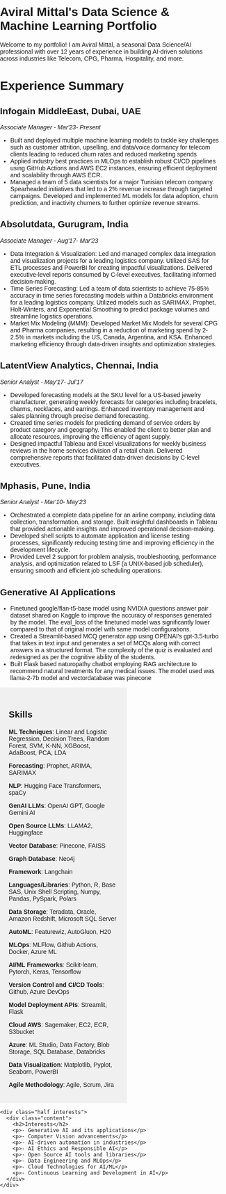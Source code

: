 # Aviral Mittal's Data Science & Machine Learning Portfolio

Welcome to my portfolio! I am Aviral Mittal, a seasonal Data Science/AI professional with over 12 years of experience in building AI-driven solutions across industries like Telecom, CPG, Pharma, Hospitality, and more.

# Experience Summary

## Infogain MiddleEast, Dubai, UAE
*Associate Manager - Mar'23- Present*

* Built and deployed multiple machine learning models to tackle key challenges such as customer attrition, upselling, and data/voice dormancy for telecom clients leading to reduced churn rates and reduced marketing spends
* Applied industry best practices in MLOps to establish robust CI/CD pipelines using GitHub Actions and AWS EC2 instances, ensuring efficient deployment and scalability through AWS ECR.
* Managed a team of 5 data scientists for a major Tunisian telecom company. Spearheaded initiatives that led to a 2% revenue increase through targeted campaigns. Developed and implemented ML models for data adoption, churn prediction, and inactivity churners to further optimize revenue streams.

## Absolutdata, Gurugram, India
*Associate Manager - Aug'17- Mar'23*

* Data Integration & Visualization: Led and managed complex data integration and visualization projects for a leading logistics company. Utilized SAS for ETL processes and PowerBI for creating impactful visualizations. Delivered executive-level reports consumed by C-level executives, facilitating informed decision-making.
* Time Series Forecasting: Led a team of data scientists to achieve 75-85% accuracy in time series forecasting models within a Databricks environment for a leading logistics company. Utilized models such as SARIMAX, Prophet, Holt-Winters, and Exponential Smoothing to predict package volumes and streamline logistics operations.
* Market Mix Modeling (MMM): Developed Market Mix Models for several CPG and Pharma companies, resulting in a reduction of marketing spend by 2-2.5% in markets including the US, Canada, Argentina, and KSA. Enhanced marketing efficiency through data-driven insights and optimization strategies.

## LatentView Analytics, Chennai, India
*Senior Analyst - May'17- Jul'17*
* Developed forecasting models at the SKU level for a US-based jewelry manufacturer, generating weekly forecasts for categories including bracelets, charms, necklaces, and earrings. Enhanced inventory management and sales planning through precise demand forecasting.
* Created time series models for predicting demand of service orders by product category and geography. This enabled the client to better plan and allocate resources, improving the efficiency of agent supply.
* Designed impactful Tableau and Excel visualizations for weekly business reviews in the home services division of a retail chain. Delivered comprehensive reports that facilitated data-driven decisions by C-level executives.

## Mphasis, Pune, India
*Senior Analyst - Mar'10- May'23*
* Orchestrated a complete data pipeline for an airline company, including data collection, transformation, and storage. Built insightful dashboards in Tableau that provided actionable insights and improved operational decision-making.
* Developed shell scripts to automate application and license testing processes, significantly reducing testing time and improving efficiency in the development lifecycle.
* Provided Level 2 support for problem analysis, troubleshooting, performance analysis, and optimization related to LSF (a UNIX-based job scheduler), ensuring smooth and efficient job scheduling operations.

## Generative AI Applications
* Finetuned google/flan-t5-base model using NVIDIA questions answer pair dataset shared on Kaggle to improve the accuracy of responses generated by the model.
The eval_loss of the finetuned model was significantly lower compared to that of original model with same model configurations.
* Created a Streamlit-based MCQ generator app using OPENAI's gpt-3.5-turbo that takes in text input and generates a set of MCQs along with correct answers in a structured format. The complexity of the quiz is evaluated and redesigned as per the cognitive ability of the students.
* Built Flask based naturopathy chatbot employing RAG architecture to recommend natural treatments for any medical issues. The model used was llama-2-7b model and vectordatabase was pinecone


<!DOCTYPE html>
<html lang="en">
<head>
  <meta charset="UTF-8">
  <meta name="viewport" content="width=device-width, initial-scale=1.0">
  <title>Skills and Interests</title>
  <style>
    body {
      font-family: Arial, sans-serif;
      margin: 0;
      padding: 0;
      box-sizing: border-box;
    }

    .container {
      display: flex;
      flex-direction: column;
      height: 100vh;
    }

    .half {
      flex: 1;
      padding: 20px;
      display: flex;
      justify-content: center;
      align-items: center;
    }

    .half h2 {
      margin-bottom: 20px;
    }

    .skills, .interests {
      width: 50%;
      padding: 20px;
    }

    .skills {
      background-color: #f0f0f0;
    }

    .interests {
      background-color: #ffffff;
    }

    .content {
      max-width: 800px;
    }

    .bold {
      font-weight: bold;
    }
  </style>
</head>
<body>

  <div class="container">
    <div class="half skills">
      <div class="content">
        <h2>Skills</h2>
        <p><span class="bold">ML Techniques</span>: Linear and Logistic Regression, Decision Trees, Random Forest, SVM, K-NN, XGBoost, AdaBoost, PCA, LDA</p>
        <p><span class="bold">Forecasting</span>: Prophet, ARIMA, SARIMAX</p>
        <p><span class="bold">NLP</span>: Hugging Face Transformers, spaCy</p>
        <p><span class="bold">GenAI LLMs</span>: OpenAI GPT, Google Gemini AI</p>
        <p><span class="bold">Open Source LLMs</span>: LLAMA2, Huggingface</p>
        <p><span class="bold">Vector Database</span>: Pinecone, FAISS</p>
        <p><span class="bold">Graph Database</span>: Neo4j</p>
        <p><span class="bold">Framework</span>: Langchain</p>
        <p><span class="bold">Languages/Libraries</span>: Python, R, Base SAS, Unix Shell Scripting, Numpy, Pandas, PySpark, Polars</p>
        <p><span class="bold">Data Storage</span>: Teradata, Oracle, Amazon Redshift, Microsoft SQL Server</p>
        <p><span class="bold">AutoML</span>: Featurewiz, AutoGluon, H20</p>
        <p><span class="bold">MLOps</span>: MLFlow, Github Actions, Docker, Azure ML</p>
        <p><span class="bold">AI/ML Frameworks</span>: Scikit-learn, Pytorch, Keras, Tensorflow</p>
        <p><span class="bold">Version Control and CI/CD Tools</span>: Github, Azure DevOps</p>
        <p><span class="bold">Model Deployment APIs</span>: Streamlit, Flask</p>
        <p><span class="bold">Cloud AWS</span>: Sagemaker, EC2, ECR, S3bucket</p>
        <p><span class="bold">Azure</span>: ML Studio, Data Factory, Blob Storage, SQL Database, Databricks</p>
        <p><span class="bold">Data Visualization</span>: Matplotlib, Pyplot, Seaborn, PowerBI</p>
        <p><span class="bold">Agile Methodology</span>: Agile, Scrum, Jira</p>
      </div>
    </div>

    <div class="half interests">
      <div class="content">
        <h2>Interests</h2>
        <p>- Generative AI and its applications</p>
        <p>- Computer Vision advancements</p>
        <p>- AI-driven automation in industries</p>
        <p>- AI Ethics and Responsible AI</p>
        <p>- Open Source AI tools and libraries</p>
        <p>- Data Engineering and MLOps</p>
        <p>- Cloud Technologies for AI/ML</p>
        <p>- Continuous Learning and Development in AI</p>
      </div>
    </div>
  </div>

</body>
</html>



